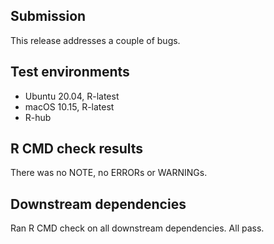 ## Submission
This release addresses a couple of bugs.

## Test environments

* Ubuntu 20.04, R-latest
* macOS 10.15, R-latest
* R-hub

## R CMD check results

There was no NOTE, no ERRORs or WARNINGs.

## Downstream dependencies

Ran R CMD check on all downstream dependencies. All pass.
